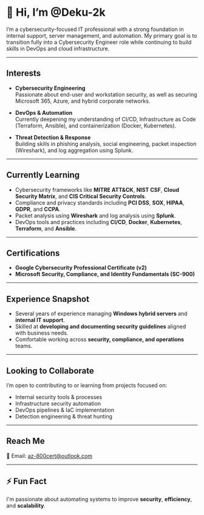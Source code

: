 # 👋 Hi, I’m @Deku-2k

I’m a cybersecurity-focused IT professional with a strong foundation in internal support, server management, and automation. My primary goal is to transition fully into a Cybersecurity Engineer role while continuing to build skills in DevOps and cloud infrastructure.

---

## Interests

- **Cybersecurity Engineering**  
  Passionate about end-user and workstation security, as well as securing Microsoft 365, Azure, and hybrid corporate networks.

- **DevOps & Automation**  
  Currently deepening my understanding of CI/CD, Infrastructure as Code (Terraform, Ansible), and containerization (Docker, Kubernetes).

- **Threat Detection & Response**  
  Building skills in phishing analysis, social engineering, packet inspection (Wireshark), and log aggregation using Splunk.

---

## Currently Learning

- Cybersecurity frameworks like **MITRE ATT&CK**, **NIST CSF**, **Cloud Security Matrix**, and **CIS Critical Security Controls**.
- Compliance and privacy standards including **PCI DSS**, **SOX**, **HIPAA**, **GDPR**, and **CCPA**.
- Packet analysis using **Wireshark** and log analysis using **Splunk**.
- DevOps tools and practices including **CI/CD**, **Docker**, **Kubernetes**, **Terraform**, and **Ansible**.

---

## Certifications

- **Google Cybersecurity Professional Certificate (v2)**
- **Microsoft Security, Compliance, and Identity Fundamentals (SC-900)**

---

## Experience Snapshot

- Several years of experience managing **Windows hybrid servers** and **internal IT support**.
- Skilled at **developing and documenting security guidelines** aligned with business needs.
- Comfortable working across **security, compliance, and operations** teams.

---

## Looking to Collaborate

I’m open to contributing to or learning from projects focused on:

- Internal security tools & processes  
- Infrastructure security automation  
- DevOps pipelines & IaC implementation  
- Detection engineering & threat hunting

---

## Reach Me

📧 Email: [az-800cert@outlook.com](mailto:az-800cert@outlook.com)

---

## ⚡ Fun Fact

I'm passionate about automating systems to improve **security**, **efficiency**, and **scalability**.

<!---
Deku-2k/Deku-2k is a ✨ special ✨ repository because its `README.md` (this file) appears on your GitHub profile.
You can click the Preview link to take a look at your changes.
--->
